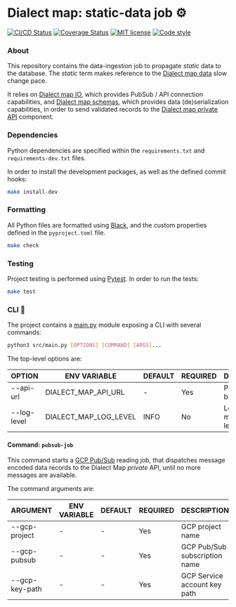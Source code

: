 # Dialect map: static-data job ⚙️

[![CI/CD Status][ci-status-badge]][ci-status-link]
[![Coverage Status][cov-status-badge]][cov-status-link]
[![MIT license][mit-license-badge]][mit-license-link]
[![Code style][code-style-badge]][code-style-link]


### About
This repository contains the data-ingestion job to propagate _static_ data to the database.
The _static_ term makes reference to the [Dialect map data][dialect-map-data] slow change pace.

It relies on [Dialect map IO][dialect-map-io], which provides PubSub / API connection capabilities,
and [Dialect map schemas][dialect-map-schemas], which provides data (de)serialization capabilities,
in order to send validated records to the [Dialect map private API][dialect-map-private-api] component.


### Dependencies
Python dependencies are specified within the `requirements.txt` and `requirements-dev.txt` files.

In order to install the development packages, as well as the defined commit hooks:
```sh
make install-dev
```


### Formatting
All Python files are formatted using [Black][web-black], and the custom properties defined
in the `pyproject.toml` file.
```sh
make check
```


### Testing
Project testing is performed using [Pytest][web-pytest]. In order to run the tests:
```sh
make test
```


### CLI 🚀
The project contains a [main.py][main-module] module exposing a CLI with several commands:
```sh
python3 src/main.py [OPTIONS] [COMMAND] [ARGS]...
```

The top-level options are:

| OPTION         | ENV VARIABLE           | DEFAULT          | REQUIRED | DESCRIPTION                              |
|----------------|------------------------|------------------|----------|------------------------------------------|
| --api-url      | DIALECT_MAP_API_URL    | -                | Yes      | Private API base URL                     |
| --log-level    | DIALECT_MAP_LOG_LEVEL  | INFO             | No       | Log messages level                       |


#### Command: `pubsub-job`
This command starts a [GCP Pub/Sub][google-pub-sub] reading job, that dispatches message encoded
data records to the Dialect Map _private_ API, until no more messages are available.

The command arguments are:

| ARGUMENT       | ENV VARIABLE           | DEFAULT          | REQUIRED | DESCRIPTION                              |
|----------------|------------------------|------------------|----------|------------------------------------------|
| --gcp-project  | -                      | -                | Yes      | GCP project name                         |
| --gcp-pubsub   | -                      | -                | Yes      | GCP Pub/Sub subscription name            |
| --gcp-key-path | -                      | -                | Yes      | GCP Service account key path             |


[ci-status-badge]: https://github.com/dialect-map/dialect-map-job-static/actions/workflows/ci.yml/badge.svg?branch=main
[ci-status-link]: https://github.com/dialect-map/dialect-map-job-static/actions/workflows/ci.yml?query=branch%3Amain
[code-style-badge]: https://img.shields.io/badge/code%20style-black-000000.svg
[code-style-link]: https://github.com/psf/black
[cov-status-badge]: https://codecov.io/gh/dialect-map/dialect-map-job-static/branch/main/graph/badge.svg
[cov-status-link]: https://codecov.io/gh/dialect-map/dialect-map-job-static
[mit-license-badge]: https://img.shields.io/badge/License-MIT-blue.svg
[mit-license-link]: https://github.com/dialect-map/dialect-map-job-static/blob/main/LICENSE

[dialect-map-data]: https://github.com/dialect-map/dialect-map-data
[dialect-map-io]: https://github.com/dialect-map/dialect-map-io
[dialect-map-private-api]: https://github.com/dialect-map/dialect-map-private-api
[dialect-map-schemas]: https://github.com/dialect-map/dialect-map-schemas
[google-pub-sub]: https://cloud.google.com/pubsub/docs/overview
[main-module]: src/main.py
[web-black]: https://black.readthedocs.io/en/stable/
[web-pytest]: https://docs.pytest.org/en/latest/#
